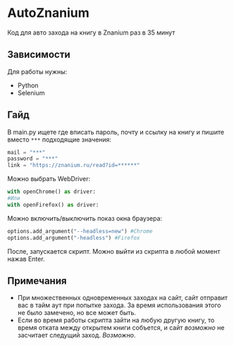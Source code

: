 # AutoZnanium
Код для авто захода на книгу в Znanium раз в 35 минут
## Зависимости
Для работы нужны:
- Python
- Selenium
## Гайд
В main.py ищете где вписать пароль, почту и ссылку на книгу и пишите вместо `***` подходящие значения:
```python
mail = "***"
password = "***"
link = "https://znanium.ru/read?id=******"
```

Можно выбрать WebDriver:
```python
with openChrome() as driver:
#Или
with openFirefox() as driver:
```
Можно включить/выключить показ окна браузера:
```python
options.add_argument("--headless=new") #Chrome
options.add_argument("-headless") #Firefox
```
После, запускается скрипт. Можно выйти из скрипта в любой момент нажав Enter.
## Примечания
- При множественных одновременных заходах на сайт, сайт отправит вас в тайм аут при попытке захода. За время использования этого не было замечено, но все может быть.
- Если во время работы скрипта зайти на любую другую книгу, то время отката между открытем книги собъется, и сайт *возможно* не засчитает следущий заход. *Возможно*.
